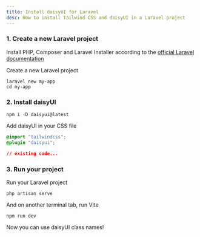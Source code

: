 ```yaml
---
title: Install daisyUI for Laravel
desc: How to install Tailwind CSS and daisyUI in a Laravel project
---
```


### 1. Create a new Laravel project

Install PHP, Composer and Laravel Installer according to the [official Laravel documentation](https://laravel.com/docs/12.x/installation#creating-a-laravel-project)

Create a new Laravel project

```sh:Terminal
laravel new my-app
cd my-app
```

### 2. Install daisyUI

```sh:Terminal
npm i -D daisyui@latest
```

Add daisyUI in your CSS file

```postcss:resources/css/app.css
@import "tailwindcss";
@plugin "daisyui";

// existing code...
```

### 3. Run your project

Run your Laravel project

```sh:Terminal
php artisan serve
```
And on another terminal tab, run Vite

```sh:Terminal
npm run dev
```

Now you can use daisyUI class names!
